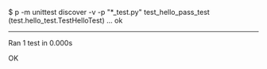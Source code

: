 $ p -m unittest discover -v -p "*_test.py"
test_hello_pass_test (test.hello_test.TestHelloTest) ... ok

----------------------------------------------------------------------
Ran 1 test in 0.000s

OK

